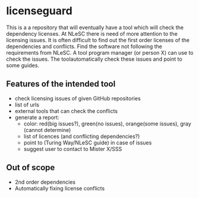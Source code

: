 # licenseguard

This is a a repository that will eventually have a tool which will check the dependency licenses.
At NLeSC there is need of more attention to the licensing issues. It is often difficult to find out the first order licenses of the dependencies and conflicts. 
Find the software not following the requirements from NLeSC.
A tool program manager (or person X) can use to check the issues. The toolautomatically check these issues and point to some guides.

## Features of the intended tool
- check licensing issues of given GitHub repositories
- list of urls
- external tools that can check the conflicts
- generate a report:
  - color: red(big issues?), green(no issues), orange(some issues), gray (cannot determine)
  - list of licences (and conflicting dependencies?)
  - point to (Turing Way/NLeSC guide) in case of issues
  - suggest user to contact to Mister X/SSS

## Out of scope
- 2nd order dependencies
- Automatically fixing license conflicts

